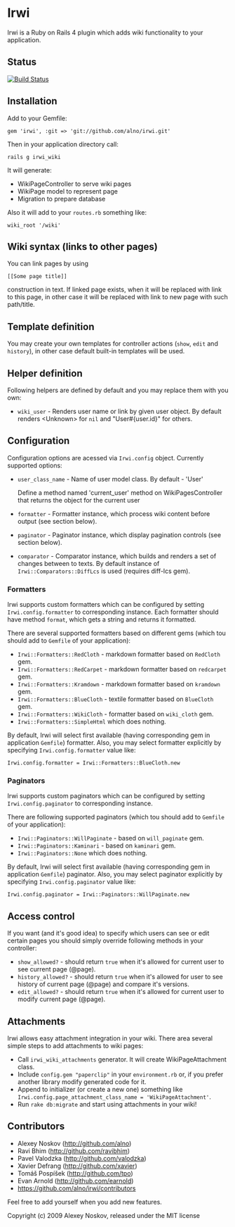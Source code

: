 # Irwi

Irwi is a Ruby on Rails 4 plugin which adds wiki functionality to your
application.

## Status

[<img src="https://secure.travis-ci.org/alno/irwi.png?branch=master" alt="Build Status" />](http://travis-ci.org/alno/irwi)

## Installation

Add to your Gemfile:

    gem 'irwi', :git => 'git://github.com/alno/irwi.git'

Then in your application directory call:

    rails g irwi_wiki

It will generate:
*   WikiPageController to serve wiki pages
*   WikiPage model to represent page
*   Migration to prepare database


Also it will add to your `routes.rb` something like:

    wiki_root '/wiki'

## Wiki syntax (links to other pages)

You can link pages by using

    [[Some page title]]

construction in text. If linked page exists, when it will be replaced with
link to this page, in other case it will be replaced with link to new page
with such path/title.

## Template definition

You may create your own templates for controller actions (`show`, `edit` and
`history`), in other case default built-in templates will be used.

## Helper definition

Following helpers are defined by default and you may replace them with you
own:
*   `wiki_user` - Renders user name or link by given user object. By default
    renders &lt;Unknown&gt; for `nil` and "User#{user.id}" for others.


## Configuration

Configuration options are acessed via `Irwi.config` object. Currently
supported options:
*   `user_class_name` - Name of user model class. By default - 'User'

    Define a method named 'current_user' method on WikiPagesController that returns the object for the current user

*   `formatter` - Formatter instance, which process wiki content before
    output (see section below).

*   `paginator` - Paginator instance, which display pagination controls (see section below).

*   `comparator` - Comparator instance, which builds and renders a set of
    changes between to texts. By default instance of
    `Irwi::Comparators::DiffLcs` is used (requires diff-lcs gem).

### Formatters

Irwi supports custom formatters which can be configured by setting `Irwi.config.formatter` to corresponding instance.
Each formatter should have method `format`, which gets a string and returns it formatted.

There are several supported formatters based on different gems (which tou should add to `Gemfile` of your application):
* `Irwi::Formatters::RedCloth` - markdown formatter based on `RedCloth` gem.
* `Irwi::Formatters::RedCarpet` - markdown formatter based on `redcarpet`  gem.
* `Irwi::Formatters::Kramdown` - markdown formatter based on `kramdown`  gem.
* `Irwi::Formatters::BlueCloth` - textile formatter based on `BlueCloth` gem.
* `Irwi::Formatters::WikiCloth` - formatter based on `wiki_cloth` gem.
* `Irwi::Formatters::SimpleHtml` which does nothing.



By default, Irwi will select first available (having corresponding gem in application `Gemfile`) formatter.
Also, you may select formatter explicitly by specifying `Irwi.config.formatter` value like:

    Irwi.config.formatter = Irwi::Formatters::BlueCloth.new

### Paginators

Irwi supports custom paginators which can be configured by setting `Irwi.config.paginator` to corresponding instance.

There are following supported paginators (which tou should add to `Gemfile` of your application):
* `Irwi::Paginators::WillPaginate` - based on `will_paginate` gem.
* `Irwi::Paginators::Kaminari` - based on `kaminari` gem.
* `Irwi::Paginators::None` which does nothing.

By default, Irwi will select first available (having corresponding gem in application `Gemfile`) paginator.
Also, you may select paginator explicitly by specifying `Irwi.config.paginator` value like:

    Irwi.config.paginator = Irwi::Paginators::WillPaginate.new


## Access control

If you want (and it's good idea) to specify which users can see or edit
certain pages you should simply override following methods in your controller:
*   `show_allowed?` - should return `true` when it's allowed for current user
    to see current page (@page).
*   `history_allowed?` - should return `true` when it's allowed for user to
    see history of current page (@page) and compare it's versions.
*   `edit_allowed?` - should return `true` when it's allowed for current user
    to modify current page (@page).


## Attachments

Irwi allows easy attachment integration in your wiki. There area several
simple steps to add attachments to wiki pages:
*   Call `irwi_wiki_attachments` generator. It will create WikiPageAttachment
    class.
*   Include `config.gem "paperclip"` in your `environment.rb` or, if you
    prefer another library modify generated code for it.
*   Append to initializer (or create a new one) something like
    `Irwi.config.page_attachment_class_name = 'WikiPageAttachment'`.
*   Run `rake db:migrate` and start using attachments in your wiki!


## Contributors

*   Alexey Noskov (http://github.com/alno)
*   Ravi Bhim (http://github.com/ravibhim)
*   Pavel Valodzka (http://github.com/valodzka)
*   Xavier Defrang (http://github.com/xavier)
*   Tomáš Pospíšek (http://github.com/tpo)
*   Evan Arnold (http://github.com/earnold)
*   https://github.com/alno/irwi/contributors


Feel free to add yourself when you add new features.

Copyright (c) 2009 Alexey Noskov, released under the MIT license

